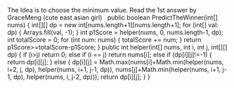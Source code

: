 The Idea is to choose the minimum value. Read the 1st answer by GraceMeng (cute east asian girl)
​
​
public boolean PredictTheWinner(int[] nums) {
int[][] dp = new int[nums.length+1][nums.length+1];
for (int[] val: dp) {
Arrays.fill(val, -1);
}
int p1Score = helper(nums, 0, nums.length-1, dp);
int totalScore = 0;
for (int num: nums) {
totalScore += num;
}
return p1Score>=totalScore-p1Score;
}
public int helper(int[] nums, int i, int j, int[][] dp) {
if (i>j) return 0;
else if (i == j) return nums[i];
else if (dp[i][j]!=-1) {
return dp[i][j];
}
else {
dp[i][j] = Math.max(nums[i]+Math.min(helper(nums, i+2, j, dp), helper(nums, i+1, j-1, dp)), nums[j]+Math.min(helper(nums, i+1, j-1, dp), helper(nums, i, j-2, dp)));
return dp[i][j];
}
}